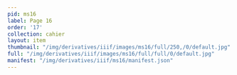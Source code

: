 ```yaml
---
pid: ms16
label: Page 16
order: '17'
collection: cahier
layout: item
thumbnail: "/img/derivatives/iiif/images/ms16/full/250,/0/default.jpg"
full: "/img/derivatives/iiif/images/ms16/full/full/0/default.jpg"
manifest: "/img/derivatives/iiif/ms16/manifest.json"
---
```

